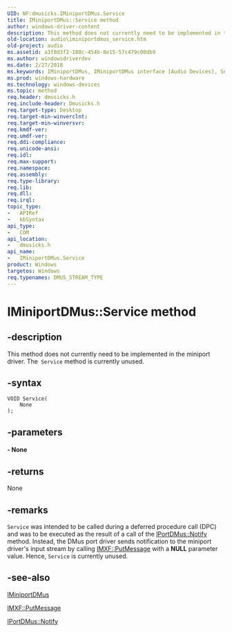 ```yaml
---
UID: NF:dmusicks.IMiniportDMus.Service
title: IMiniportDMus::Service method
author: windows-driver-content
description: This method does not currently need to be implemented in the miniport driver. The Service method is currently unused.
old-location: audio\iminiportdmus_service.htm
old-project: audio
ms.assetid: a3f8d3f2-180c-454b-8e15-57c479c00db9
ms.author: windowsdriverdev
ms.date: 2/27/2018
ms.keywords: IMiniportDMus, IMiniportDMus interface [Audio Devices], Service method, IMiniportDMus::Service, Service method [Audio Devices], Service method [Audio Devices], IMiniportDMus interface, Service,IMiniportDMus.Service, audio.iminiportdmus_service, audmp-routines_0c872bc5-12b7-4e9d-b6ea-0da47cd41483.xml, dmusicks/IMiniportDMus::Service
ms.prod: windows-hardware
ms.technology: windows-devices
ms.topic: method
req.header: dmusicks.h
req.include-header: Dmusicks.h
req.target-type: Desktop
req.target-min-winverclnt: 
req.target-min-winversvr: 
req.kmdf-ver: 
req.umdf-ver: 
req.ddi-compliance: 
req.unicode-ansi: 
req.idl: 
req.max-support: 
req.namespace: 
req.assembly: 
req.type-library: 
req.lib: 
req.dll: 
req.irql: 
topic_type:
-	APIRef
-	kbSyntax
api_type:
-	COM
api_location:
-	dmusicks.h
api_name:
-	IMiniportDMus.Service
product: Windows
targetos: Windows
req.typenames: DMUS_STREAM_TYPE
---
```


# IMiniportDMus::Service method


## -description



   This method does not currently need to be implemented in the miniport driver. The<code> Service</code> method is currently unused.


## -syntax


````
VOID Service(
    None
);
````


## -parameters






#### - None


## -returns



None




## -remarks



<code>Service</code> was intended to be called during a deferred procedure call (DPC) and was to be executed as the result of a call of the <a href="https://msdn.microsoft.com/library/windows/hardware/ff536880">IPortDMus::Notify</a> method. Instead, the DMus port driver sends notification to the miniport driver's input stream by calling <a href="https://msdn.microsoft.com/library/windows/hardware/ff536791">IMXF::PutMessage</a> with a <b>NULL</b> parameter value. Hence, <code>Service</code> is currently unused.




## -see-also

<a href="..\dmusicks\nn-dmusicks-iminiportdmus.md">IMiniportDMus</a>



<a href="https://msdn.microsoft.com/library/windows/hardware/ff536791">IMXF::PutMessage</a>



<a href="https://msdn.microsoft.com/library/windows/hardware/ff536880">IPortDMus::Notify</a>



 

 


